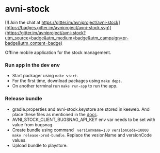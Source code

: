 # avni-stock

[![Join the chat at https://gitter.im/avniproject/avni-stock](https://badges.gitter.im/avniproject/avni-stock.svg)](https://gitter.im/avniproject/avni-stock?utm_source=badge&utm_medium=badge&utm_campaign=pr-badge&utm_content=badge)

Offline mobile application for the stock management.

### Run app in the dev env

- Start packager using `make start`.
- For the first time, download packages using `make deps`.
- On another terminal run `make run-app` to run the app.

### Release bundle

- gradle.properties and avni-stock.keystore are stored in keeweb. And place these files as mentioned in the [docs](https://reactnative.dev/docs/signed-apk-android).
- AVNI_STOCK_CLIENT_BUGSNAG_API_KEY env var needs to be set with value from bugsnag
- Create bundle using command ` versionName=1.0 versionCode=10000 make release-prod-bundle`. Replace the vesionName and versionCode values.
- Upload bundle to playstore.
